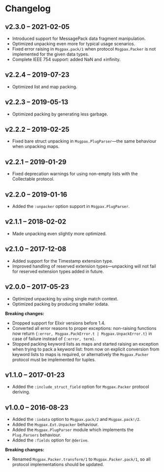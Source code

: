 # Changelog

## v2.3.0 – 2021-02-05

* Introduced support for MessagePack data fragment manipulation.
* Optimized unpacking even more for typical usage scenarios.
* Fixed error raising in `Msgpax.pack/1` when protocol `Msgpax.Packer` is not implemented for the given data types.
* Complete IEEE 754 support: added NaN and ±infinity.

## v2.2.4 – 2019-07-23

* Optimized list and map packing.

## v2.2.3 – 2019-05-13

* Optimized packing by generating less garbage.

## v2.2.2 – 2019-02-25

* Fixed bare struct unpacking in `Msgpax.PlugParser`—the same behaviour when unpacking maps.

## v2.2.1 – 2019-01-29

* Fixed deprecation warnings for using non-empty lists with the Collectable protocol.

## v2.2.0 – 2019-01-16

* Added the `:unpacker` option support in `Msgpax.PlugParser`.

## v2.1.1 – 2018-02-02

* Made unpacking even slightly more optimized.

## v2.1.0 – 2017-12-08

* Added support for the Timestamp extension type.
* Improved handling of reserved extension types—unpacking will not fail for reserved extension types added in future.

## v2.0.0 – 2017-05-23

* Optimized unpacking by using single match context.
* Optimized packing by producing smaller iodata.

__Breaking changes:__

* Dropped support for Elixir versions before 1.4.
* Converted all error reasons to proper exceptions: non-raising functions now return `{:error, Msgpax.PackError.t | Msgpax.UnpackError.t}` in case of failure instead of `{:error, term}`.
* Stopped packing keyword lists as maps and started raising an exception when trying to pack a keyword list: from now on explicit conversion from keyword lists to maps is required, or alternatively the `Msgpax.Packer` protocol must be implemented for tuples.

## v1.1.0 – 2017-01-23

* Added the `:include_struct_field` option for `Msgpax.Packer` protocol deriving.

## v1.0.0 – 2016-08-23

* Added the `:iodata` option to `Msgpax.pack/2` and `Msgpax.pack!/2`.
* Added the `Msgpax.Ext.Unpacker` behaviour.
* Added the `Msgpax.PlugParser` module which implements the `Plug.Parsers` behaviour.
* Added the `:fields` option for `@derive`.

__Breaking changes:__

* Renamed `Msgpax.Packer.transform/1` to `Msgpax.Packer.pack/1`, so all protocol
  implementations should be updated.
